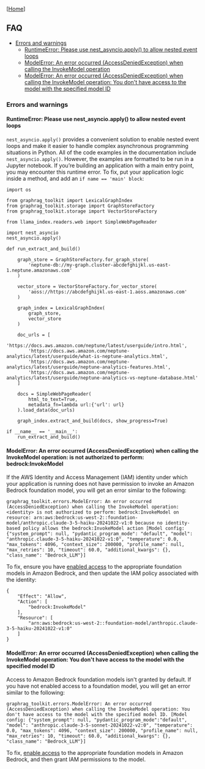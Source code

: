 [[Home](./)]

## FAQ

  - [Errors and warnings](#errors-and-warnings)
    - [RuntimeError: Please use nest_asyncio.apply() to allow nested event loops](#runtimeerror-please-use-nest_asyncioapply-to-allow-nested-event-loops)
    - [ModelError: An error occurred (AccessDeniedException) when calling the InvokeModel operation](#modelerror-an-error-occurred-accessdeniedexception-when-calling-the-invokemodel-operation)
    - [ModelError: An error occurred (AccessDeniedException) when calling the InvokeModel operation: You don't have access to the model with the specified model ID](#)

### Errors and warnings

#### RuntimeError: Please use nest_asyncio.apply() to allow nested event loops

`nest_asyncio.apply()` provides a convenient solution to enable nested event loops and make it easier to handle complex asynchronous programming situations in Python. All of the code examples in the documentation include `nest_asyncio.apply()`. However, the examples are formatted to be run in a Jupyter notebook. If you’re building an application with a main entry point, you may encounter this runtime error. To fix, put your application logic inside a method, and add an `if name == 'main' block`:

```
import os

from graphrag_toolkit import LexicalGraphIndex
from graphrag_toolkit.storage import GraphStoreFactory
from graphrag_toolkit.storage import VectorStoreFactory

from llama_index.readers.web import SimpleWebPageReader

import nest_asyncio
nest_asyncio.apply()

def run_extract_and_build()

    graph_store = GraphStoreFactory.for_graph_store(
        'neptune-db://my-graph.cluster-abcdefghijkl.us-east-1.neptune.amazonaws.com'
    )
    
    vector_store = VectorStoreFactory.for_vector_store(
        'aoss://https://abcdefghijkl.us-east-1.aoss.amazonaws.com'
    )

    graph_index = LexicalGraphIndex(
        graph_store, 
        vector_store
    )

    doc_urls = [
        'https://docs.aws.amazon.com/neptune/latest/userguide/intro.html',
        'https://docs.aws.amazon.com/neptune-analytics/latest/userguide/what-is-neptune-analytics.html',
        'https://docs.aws.amazon.com/neptune-analytics/latest/userguide/neptune-analytics-features.html',
        'https://docs.aws.amazon.com/neptune-analytics/latest/userguide/neptune-analytics-vs-neptune-database.html'
    ]

    docs = SimpleWebPageReader(
        html_to_text=True,
        metadata_fn=lambda url:{'url': url}
    ).load_data(doc_urls)

    graph_index.extract_and_build(docs, show_progress=True)

if __name__ == '__main__':
    run_extract_and_build()
```

#### ModelError: An error occurred (AccessDeniedException) when calling the InvokeModel operation: <identity> is not authorized to perform: bedrock:InvokeModel

If the AWS Identity and Access Management (IAM) identity under which your application is running does not have permission to invoke an Amazon Bedrock foundation model, you will get an error similar to the following:

```
graphrag_toolkit.errors.ModelError: An error occurred (AccessDeniedException) when calling the InvokeModel operation: <identity> is not authorized to perform: bedrock:InvokeModel on resource: arn:aws:bedrock:us-west-2::foundation-model/anthropic.claude-3-5-haiku-20241022-v1:0 because no identity-based policy allows the bedrock:InvokeModel action [Model config: {"system_prompt": null, "pydantic_program_mode": "default", "model": "anthropic.claude-3-5-haiku-20241022-v1:0", "temperature": 0.0, "max_tokens": 4096, "context_size": 200000, "profile_name": null, "max_retries": 10, "timeout": 60.0, "additional_kwargs": {}, "class_name": "Bedrock_LLM"}]
```

To fix, ensure you have [enabled access](https://docs.aws.amazon.com/bedrock/latest/userguide/model-access.html) to the appropriate foundation models in Amazon Bedrock, and then update the IAM policy associated with the identity:

```
{
    "Effect": "Allow",
    "Action": [
        "bedrock:InvokeModel"
    ],
    "Resource": [
        "arn:aws:bedrock:us-west-2::foundation-model/anthropic.claude-3-5-haiku-20241022-v1:0"
    ]
}
```

#### ModelError: An error occurred (AccessDeniedException) when calling the InvokeModel operation: You don't have access to the model with the specified model ID

Access to Amazon Bedrock foundation models isn't granted by default. If you have not enabled access to a foundation model, you will get an error similar to the following:

```
graphrag_toolkit.errors.ModelError: An error occurred (AccessDeniedException) when calling the InvokeModel operation: You don't have access to the model with the specified model ID. [Model config: {"system_prompt": null, "pydantic_program_mode":"default", "model": "anthropic.claude-3-5-sonnet-20241022-v2:0", "temperature": 0.0, "max_tokens": 4096, "context_size": 200000, "profile_name": null, "max_retries": 10, "timeout": 60.0, "additional_kwargs": {}, "class_name": "Bedrock_LLM"}]
```

To fix,  [enable access](https://docs.aws.amazon.com/bedrock/latest/userguide/model-access.html) to the appropriate foundation models in Amazon Bedrock, and then grant IAM permissions to the model.



